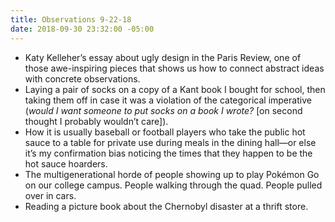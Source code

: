 ```yaml
---
title: Observations 9-22-18
date: 2018-09-30 23:32:00 -05:00
---
```


- Katy Kelleher’s essay about ugly design in the Paris Review, one of those awe-inspiring pieces that shows us how to connect abstract ideas with concrete observations.
- Laying a pair of socks on a copy of a Kant book I bought for school, then taking them off in case it was a violation of the categorical imperative (*would I want someone to put socks on a book I wrote?* [on second thought I probably wouldn’t care]).
- How it is usually baseball or football players who take the public hot sauce to a table for private use during meals in the dining hall—or else it’s my confirmation bias noticing the times that they happen to be the hot sauce hoarders.
- The multigenerational horde of people showing up to play Pokémon Go on our college campus. People walking through the quad. People pulled over in cars.
- Reading a picture book about the Chernobyl disaster at a thrift store.